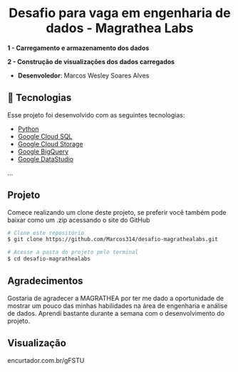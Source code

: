 <h1 align="center">    
    Desafio para vaga em engenharia de dados - Magrathea Labs
</h1>

**1 - Carregamento e armazenamento dos dados**

**2 - Construção de visualizações dos dados carregados**

- **Desenvoledor**: Marcos Wesley Soares Alves


## 🚀 Tecnologias

Esse projeto foi desenvolvido com as seguintes tecnologias:

- [Python](https://www.python.org/)
- [Google Cloud SQL](https://cloud.google.com/sql)
- [Google Cloud Storage](https://cloud.google.com/storage)
- [Google BigQuery](https://cloud.google.com/bigquery)
- [Google DataStudio](https://datastudio.google.com/u/0/navigation/)

...


## Projeto
Comece realizando um clone deste projeto, se preferir você também pode baixar como um .zip acessando o site do GitHub

```bash
# Clone este repositório
$ git clone https://github.com/Marcos314/desafio-magrathealabs.git

# Acesse a pasta do projeto pelo terminal
$ cd desafio-magrathealabs
```

## Agradecimentos

Gostaria de agradecer a MAGRATHEA por ter me dado a oportunidade de mostrar um pouco das minhas habilidades na área de engenharia e análise de dados. Aprendi bastante durante a semana com o desenvolvimento do projeto.
  
## Visualização

encurtador.com.br/gFSTU

